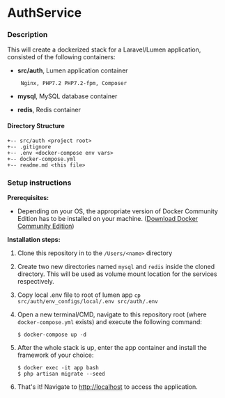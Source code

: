 # AuthService

### **Description**

This will create a dockerized stack for a Laravel/Lumen application, consisted of the following containers:
-  **src/auth**, Lumen application container

        Nginx, PHP7.2 PHP7.2-fpm, Composer
            
-  **mysql**, MySQL database container 

-  **redis**, Redis container

#### **Directory Structure**
```
+-- src/auth <project root>
+-- .gitignore
+-- .env <docker-compose env vars>
+-- docker-compose.yml
+-- readme.md <this file>
```

### **Setup instructions**

**Prerequisites:** 

* Depending on your OS, the appropriate version of Docker Community Edition has to be installed on your machine.  ([Download Docker Community Edition](https://hub.docker.com/search/?type=edition&offering=community))

**Installation steps:** 

1. Clone this repository in to the `/Users/<name>` directory

2. Create two new directories named `mysql` and `redis` inside the cloned directory. This will be used as volume mount location for the services respectively.

3. Copy local .env file to root of lumen app `cp src/auth/env_configs/local/.env src/auth/.env`

4. Open a new terminal/CMD, navigate to this repository root (where `docker-compose.yml` exists) and execute the following command:

    ```
    $ docker-compose up -d
    ```

5. After the whole stack is up, enter the app container and install the framework of your choice:

    ```
    $ docker exec -it app bash
    $ php artisan migrate --seed
    ```

5. That's it! Navigate to [http://localhost](http://localhost) to access the application.
